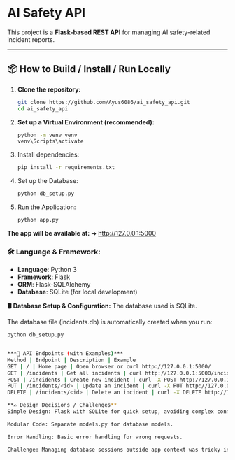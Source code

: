 # AI Safety API

This project is a **Flask-based REST API** for managing AI safety-related incident reports.

---

## 📦 How to Build / Install / Run Locally

1. **Clone the repository:**
   ```bash
   git clone https://github.com/Ayus6086/ai_safety_api.git
   cd ai_safety_api

2. **Set up a Virtual Environment (recommended):**
   ```bash
   python -m venv venv
   venv\Scripts\activate

4. Install dependencies:
   ```bash
   pip install -r requirements.txt

5. Set up the Database:
   ```bash
   python db_setup.py

6. Run the Application:
   ```bash
   python app.py

**The app will be available at:**
➔ http://127.0.0.1:5000

### 🛠 Language & Framework:
- **Language**: Python 3
- **Framework**: Flask
- **ORM**: Flask-SQLAlchemy
- **Database**: SQLite (for local development)


**🛢️ Database Setup & Configuration:**
The database used is SQLite.

The database file (incidents.db) is automatically created when you run:
   ```bash
   python db_setup.py


***📡 API Endpoints (with Examples)***
Method | Endpoint | Description | Example
GET | / | Home page | Open browser or curl http://127.0.0.1:5000/
GET | /incidents | Get all incidents | curl http://127.0.0.1:5000/incidents
POST | /incidents | Create new incident | curl -X POST http://127.0.0.1:5000/incidents -H "Content-Type: application/json" -d "{\"title\": \"Test\", \"description\": \"Test description\", \"severity\": \"High\"}"
PUT | /incidents/<id> | Update an incident | curl -X PUT http://127.0.0.1:5000/incidents/1 -H "Content-Type: application/json" -d "{\"title\": \"Updated Title\"}"
DELETE | /incidents/<id> | Delete an incident | curl -X DELETE http://127.0.0.1:5000/incidents/1

**✍️ Design Decisions / Challenges**
Simple Design: Flask with SQLite for quick setup, avoiding complex configuration.

Modular Code: Separate models.py for database models.

Error Handling: Basic error handling for wrong requests.

Challenge: Managing database sessions outside app context was tricky initially.
